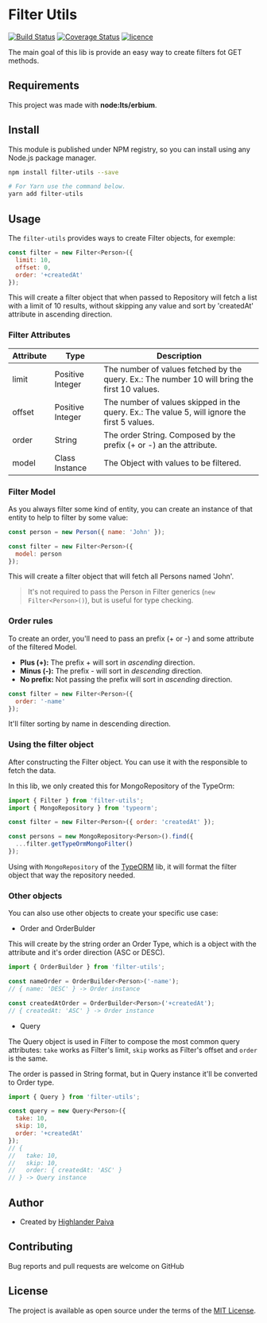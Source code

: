 # Filter Utils

[![Build Status](https://github.com/hvpaiva/filter-utils/workflows/Release/badge.svg)](https://github.com/hvpaiva/filter-utils/actions?query=workflow%3ARelease)
[![Coverage Status](https://coveralls.io/repos/github/hvpaiva/filter-utils/badge.svg?branch=master)](https://coveralls.io/github/hvpaiva/filter-utils?branch=master)
[![licence](https://img.shields.io/npm/l/filter-utils)](https://github.com/hvpaiva/filter-utils/blob/master/LICENCE)

The main goal of this lib is provide an easy way to create filters fot GET methods.

## Requirements
This project was made with **node:lts/erbium**.

## Install

This module is published under NPM registry, so you can install using any Node.js package manager.

```sh
npm install filter-utils --save

# For Yarn use the command below.
yarn add filter-utils
```

## Usage

The `filter-utils` provides ways to create Filter objects, for exemple:

```js
const filter = new Filter<Person>({
  limit: 10,
  offset: 0,
  order: '+createdAt'
});
```

This will create a filter object that when passed to Repository will fetch a list with a limit of 10 results, without skipping any value and sort by 'createdAt' attribute in ascending direction.

### Filter Attributes

| Attribute  | Type             | Description |
|------------|------------------|-------------|
| limit      | Positive Integer | The number of values fetched by the query. Ex.: The number 10 will bring the first 10 values. |
| offset     | Positive Integer | The number of values skipped in the query. Ex.: The value 5, will ignore the first 5 values. |
| order      | String           | The order String. Composed by the prefix (+ or -) an the attribute. |
| model      | Class Instance   | The Object with values to be filtered. |

### Filter Model

As you always filter some kind of entity, you can create an instance of that entity to help to filter by some value:

```js
const person = new Person({ name: 'John' });

const filter = new Filter<Person>({
  model: person
});
```
This will create a filter object that will fetch all Persons named 'John'.

> It's not required to pass the Person in Filter generics (`new Filter<Person>()`), but is useful for type checking.

### Order rules

To create an order, you'll need to pass an prefix (+ or -) and some attribute of the filtered Model.

- **Plus (+):** The prefix + will sort in *ascending* direction.
- **Minus (-):** The prefix - will sort in *descending* direction.
- **No prefix:** Not passing the prefix will sort in *ascending* direction.

```js
const filter = new Filter<Person>({
  order: '-name'
});
```

It'll filter sorting by name in descending direction.

### Using the filter object

After constructing the Filter object. You can use it with the responsible to fetch the data. 

In this lib, we only created this for MongoRepository of the TypeOrm:

```js
import { Filter } from 'filter-utils';
import { MongoRepository } from 'typeorm';

const filter = new Filter<Person>({ order: 'createdAt' });

const persons = new MongoRepository<Person>().find({
  ...filter.getTypeOrmMongoFilter()
});

```

Using with `MongoRepository` of the [TypeORM](https://typeorm.io/#/) lib, it will format the filter object that way the repository needed.

### Other objects

You can also use other objects to create your specific use case:

- Order and OrderBulder

This will create by the string order an Order Type, which is a object with the attribute and it's order direction (ASC or DESC).

```js
import { OrderBuilder } from 'filter-utils';

const nameOrder = OrderBuilder<Person>('-name');
// { name: 'DESC' } -> Order instance

const createdAtOrder = OrderBuilder<Person>('+createdAt');
// { createdAt: 'ASC' } -> Order instance
```

- Query

The Query object is used in Filter to compose the most common query attributes:
`take` works as Filter's limit, `skip` works as Filter's offset and `order` is the same.

The order is passed in String format, but in Query instance it'll be converted to Order type.

```js
import { Query } from 'filter-utils';

const query = new Query<Person>({
  take: 10,
  skip: 10,
  order: '+createdAt'
});
// {
//   take: 10,
//   skip: 10,
//   order: { createdAt: 'ASC' }
// } -> Query instance

```

## Author
- Created by [Highlander Paiva](https://github.com/hvpaiva)

## Contributing
Bug reports and pull requests are welcome on GitHub

## License
The project is available as open source under the terms of the [MIT License](http://opensource.org/licenses/MIT).
